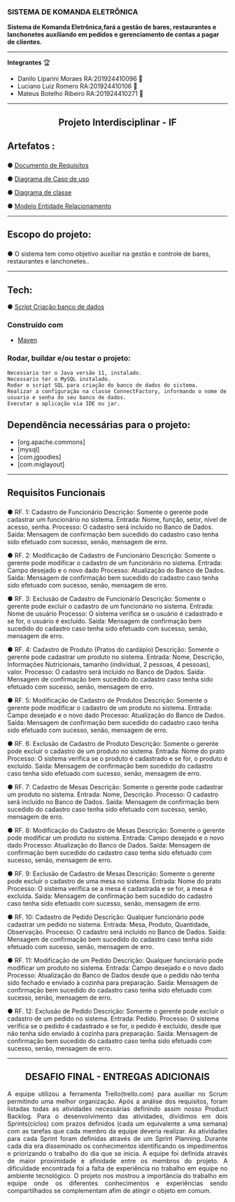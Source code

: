 
 ### SISTEMA DE KOMANDA ELETRÔNICA ###  
 
**Sistema de Komanda Eletrônica,fará a gestão de bares, restaurantes e lanchonetes auxiliando em pedidos
e gerenciamento de contas a pagar de clientes.**
 
*****

 **Integrantes** :trophy:
* Danilo Liparini Moraes RA:201924410096 :rocket:
* Luciano Luiz Romero RA:201924410106 :rocket:
* Mateus Botelho Ribeiro RA:201924410271 :rocket:
******
<h2 align="center"> Projeto Interdisciplinar - IF</h2> 

## **Artefatos :** <h3>
 
● [Documento de Requisitos](https://github.com/Projeto-Interdisicplinar-ifsuldeminas/komanda-eletronica/blob/develop/Artefatos/Documento_de_Requisitos_-_Komanda_Eletr%C3%B4nica_Final.pdf)

● [Diagrama de Caso de uso](https://github.com/Projeto-Interdisicplinar-ifsuldeminas/komanda-eletronica/blob/develop/Artefatos/Diagrama_de_Casos_de_Uso_Final.pdf)

● [Diagrama de classe](https://github.com/Projeto-Interdisicplinar-ifsuldeminas/komanda-eletronica/blob/develop/Artefatos/Diagrama%20de%20Classes_Final.pdf)

● [Modelo Entidade Relacionamento](https://github.com/Projeto-Interdisicplinar-ifsuldeminas/komanda-eletronica/blob/develop/Artefatos/MER_Final.pdf)

****** 
## **Escopo do projeto:** <h3>

● O sistema tem como objetivo auxiliar na gestão e controle de bares, restaurantes e
lanchonetes..

****** 
## Tech: 
● [Script Criação banco de dados](https://github.com/Projeto-Interdisicplinar-ifsuldeminas/komanda-eletronica/blob/develop/ScriptBancodeDados/bancodedados.sql)

### Construído com 

* [Maven](https://maven.apache.org/)

<h3> Rodar, buildar e/ou testar o projeto:</h3>

```
Necessario ter o Java versão 11, instalado. 
Necessario ter o MySQL instalado. 
Rodar o script SQL para criação do banco de dados do sistema.
Realizar a configuração na classe ConnectFactory, informando o nome de usuario e senha do seu banco de dados. 
Executar a aplicação via IDE ou jar.  
```
## Dependência necessárias para o projeto:

* [org.apache.commons]
* [mysql]
* [com.jgoodies]
* [com.miglayout]





****** 
## **Requisitos Funcionais** <h3>
● RF. 1: Cadastro de Funcionário
Descrição: Somente o gerente pode cadastrar um funcionário no sistema.
Entrada: Nome, função, setor, nível de acesso, senha.
Processo: O cadastro será incluído no Banco de Dados.
Saída: Mensagem de confirmação bem sucedido do cadastro caso tenha sido
efetuado com sucesso, senão, mensagem de erro.
  
● RF. 2: Modificação de Cadastro de Funcionário
Descrição: Somente o gerente pode modificar o cadastro de um funcionário no
sistema.
Entrada: Campo desejado e o novo dado
Processo: Atualização do Banco de Dados.
Saída: Mensagem de confirmação bem sucedido do cadastro caso tenha sido
efetuado com sucesso, senão, mensagem de erro.

● RF. 3: Exclusão de Cadastro de Funcionário
Descrição: Somente o gerente pode excluir o cadastro de um funcionário no
sistema.
Entrada: Nome de usuário
Processo: O sistema verifica se o usuário é cadastrado e se for, o usuário é
excluído.
Saída: Mensagem de confirmação bem sucedido do cadastro caso tenha sido
efetuado com sucesso, senão, mensagem de erro.

● RF. 4: Cadastro de Produto (Pratos do cardápio)
Descrição: Somente o gerente pode cadastrar um produto no sistema.
Entrada: Nome, Descrição, Informações Nutricionais, tamanho (individual, 2
pessoas, 4 pessoas), valor.
Processo: O cadastro será incluído no Banco de Dados.
Saída: Mensagem de confirmação bem sucedido do cadastro caso tenha sido
efetuado com sucesso, senão, mensagem de erro.

● RF. 5: Modificação de Cadastro de Produtos
Descrição: Somente o gerente pode modificar o cadastro de um produto no
sistema.
Entrada: Campo desejado e o novo dado
Processo: Atualização do Banco de Dados.
Saída: Mensagem de confirmação bem sucedido do cadastro caso tenha sido
efetuado com sucesso, senão, mensagem de erro.

● RF. 6: Exclusão de Cadastro de Produto
Descrição: Somente o gerente pode excluir o cadastro de um produto no sistema.
Entrada: Nome do prato
Processo: O sistema verifica se o produto é cadastrado e se for, o produto é
excluído.
Saída: Mensagem de confirmação bem sucedido do cadastro caso tenha sido
efetuado com sucesso, senão, mensagem de erro.

● RF. 7: Cadastro de Mesas
Descrição: Somente o gerente pode cadastrar um produto no sistema.
Entrada: Nome, Descrição.
Processo: O cadastro será incluído no Banco de Dados.
Saída: Mensagem de confirmação bem sucedido do cadastro caso tenha sido
efetuado com sucesso, senão, mensagem de erro.

● RF. 8: Modificação do Cadastro de Mesas
Descrição: Somente o gerente pode modificar um produto no sistema.
Entrada: Campo desejado e o novo dado
Processo: Atualização do Banco de Dados.
Saída: Mensagem de confirmação bem sucedido do cadastro caso tenha sido
efetuado com sucesso, senão, mensagem de erro.

● RF. 9: Exclusão de Cadastro de Mesas
Descrição: Somente o gerente pode excluir o cadastro de uma mesa no sistema.
Entrada: Nome do prato
Processo: O sistema verifica se a mesa é cadastrada e se for, a mesa é excluída.
Saída: Mensagem de confirmação bem sucedido do cadastro caso tenha sido
efetuado com sucesso, senão, mensagem de erro.

● RF. 10: Cadastro de Pedido
Descrição: Qualquer funcionário pode cadastrar um pedido no sistema.
Entrada: Mesa, Produto, Quantidade, Observação.
Processo: O cadastro será incluído no Banco de Dados.
Saída: Mensagem de confirmação bem sucedido do cadastro caso tenha sido
efetuado com sucesso, senão, mensagem de erro.

● RF. 11: Modificação de um Pedido
Descrição: Qualquer funcionário pode modificar um produto no sistema.
Entrada: Campo desejado e o novo dado
Processo: Atualização do Banco de Dados desde que o pedido não tenha sido
fechado e enviado à cozinha para preparação.
Saída: Mensagem de confirmação bem sucedido do cadastro caso tenha sido
efetuado com sucesso, senão, mensagem de erro.

● RF. 12: Exclusão de Pedido
Descrição: Somente o gerente pode excluir o cadastro de um pedido no sistema.
Entrada: Pedido.
Processo: O sistema verifica se o pedido é cadastrado e se for, o pedido é
excluído, desde que não tenha sido enviado à cozinha para preparação.
Saída: Mensagem de confirmação bem sucedido do cadastro caso tenha sido
efetuado com sucesso, senão, mensagem de erro.

******

<h2 align="center" > DESAFIO FINAL - ENTREGAS ADICIONAIS </h2>

<p align="justify"> A equipe utilizou a ferramenta Trello(trello.com) para auxiliar no Scrum permitindo uma melhor organização.
Após a análise dos requisitos, foram listadas todas as atividades necessárias definindo assim nosso Product Backlog. Para o desenvolvimento das atividades, dividimos em dois Sprints(ciclos) com prazos definidos (cada um equivalente a uma semana) com as tarefas que cada membro da equipe deveria realizar. As atividades para cada Sprint foram definidas através de um Sprint Planning. Durante cada dia era disseminado os conhecimentos identificando os impedimentos e priorizando o trabalho do dia que se inicia.
A equipe foi definida através de maior proximidade e afinidade entre os membros do projeto.
A dificuldade encontrada foi a falta de experiência no trabalho em equipe no ambiente tecnológico.
O projeto nos mostrou a importância do trabalho em equipe onde os diferentes conhecimentos e experiências sendo compartilhados se complementam afim de atingir o objeto em comum.</p>






